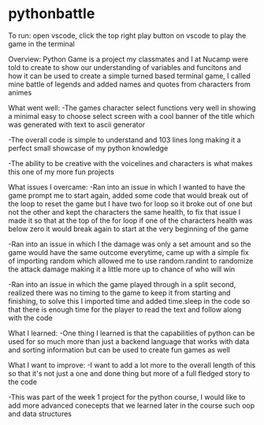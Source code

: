 # pythonbattle

To run: open vscode, click the top right play button on vscode to play the game in the terminal

Overview: Python Game is a project my classmates and I at Nucamp were told to create to show our understanding of variables and funcitons and how it can be used to create a simple turned based terminal game, I called mine battle of legends and added names and quotes from characters from animes 

What went well:
-The games character select functions very well in showing a minimal easy to choose select 
screen with a cool banner of the title which was generated with text to ascii generator

-The overall code is simple to understand and 103 lines long making it a perfect small showcase of my python knowledge

-The ability to be creative with the voicelines and characters is what makes this one of my more fun projects 

What issues I overcame:
-Ran into an issue in which I wanted to have the game prompt me to start again, added some code that would break out of the loop to reset the game but I have two for loop so it broke out of one but not the other and kept the characters the same health, to fix that issue I made it so that at the top of the for loop if one of the characters health was below zero it would break again to start at the very beginning of the game

-Ran into an issue in which I the damage was only a set amount and so the game would have the same outcome everytime, came up with a simple fix of importing random which allowed me to use random.randint to randomize the attack damage making it a little more up to chance of who will win

-Ran into an issue in which the game played through in a split second, realized there was no timing to the game to keep it from starting and finishing, to solve this I imported time and added time.sleep in the code so that there is enough time for the player to read the text and follow along with the code

What I learned:
-One thing I learned is that the capabilities of python can be used for so much more than just a backend language that works with data and sorting information but can be used to create fun games as well

What I want to improve:
-I want to add a lot more to the overall length of this so that it's not just a one and done thing but more of a full fledged story to the code

-This was part of the week 1 project for the python course, I would like to add more advanced conecepts that we learned later in the course such oop and data structures